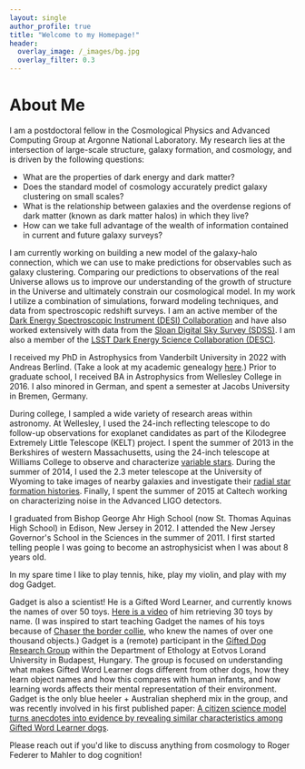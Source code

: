 ```yaml
---
layout: single
author_profile: true
title: "Welcome to my Homepage!"
header:
  overlay_image: /_images/bg.jpg
  overlay_filter: 0.3
---
```


# About Me

I am a postdoctoral fellow in the Cosmological Physics and Advanced Computing Group at Argonne National Laboratory. My research lies at the intersection of large-scale structure, galaxy formation, and cosmology, and is driven by the following questions:

* What are the properties of dark energy and dark matter?
* Does the standard model of cosmology accurately predict galaxy clustering on small scales?
* What is the relationship between galaxies and the overdense regions of dark matter (known as dark matter halos) in which they live?
* How can we take full advantage of the wealth of information contained in current and future galaxy surveys?

I am currently working on building a new model of the galaxy-halo connection, which we can use to make predictions for observables such as galaxy clustering. Comparing our predictions to observations of the real Universe allows us to improve our understanding of the growth of structure in the Universe and ultimately constrain our cosmological model. In my work I utilize a combination of simulations, forward modeling techniques, and data from spectroscopic redshift surveys. I am an active member of the [Dark Energy Spectroscopic Instrument (DESI) Collaboration](https://www.desi.lbl.gov/) and have also worked extensively with data from the [Sloan Digital Sky Survey (SDSS)](https://www.sdss.org/). I am also a member of the [LSST Dark Energy Science Collaboration (DESC)](https://lsstdesc.org/). 

I received my PhD in Astrophysics from Vanderbilt University in 2022 with Andreas Berlind. (Take a look at my academic genealogy [here](https://academictree.org/physics/tree.php?pid=859400&pnodecount=6&cnodecount=4&fontsize=1).) Prior to graduate school, I received BA in Astrophysics from Wellesley College in 2016. I also minored in German, and spent a semester at Jacobs University in Bremen, Germany.

During college, I sampled a wide variety of research areas within astronomy. At Wellesley, I used the 24-inch reflecting telescope to do follow-up observations for exoplanet candidates as part of the Kilodegree Extremely Little Telescope (KELT) project. I spent the summer of 2013 in the Berkshires of western Massachusetts, using the 24-inch telescope at Williams College to observe and characterize [variable stars](https://ui.adsabs.harvard.edu/abs/2014JAVSO..42..154S/abstract). During the summer of 2014, I used the 2.3 meter telescope at the University of Wyoming to take images of nearby galaxies and investigate their [radial star formation histories](https://ui.adsabs.harvard.edu/abs/2016AJ....151....4D/abstract). Finally, I spent the summer of 2015 at Caltech working on characterizing noise in the Advanced LIGO detectors.

I graduated from Bishop George Ahr High School (now St. Thomas Aquinas High School) in Edison, New Jersey in 2012. I attended the New Jersey Governor's School in the Sciences in the summer of 2011. I first started telling people I was going to become an astrophysicist when I was about 8 years old.

In my spare time I like to play tennis, hike, play my violin, and play with my dog Gadget.

Gadget is also a scientist! He is a Gifted Word Learner, and currently knows the names of over 50 toys. [Here is a video](https://www.youtube.com/watch?v=VS2a_IYulLY) of him retrieving 30 toys by name. (I was inspired to start teaching Gadget the names of his toys because of [Chaser the border collie](https://www.youtube.com/watch?v=omaHv5sxiFI), who knew the names of over one thousand objects.) Gadget is a (remote) participant in the [Gifted Dog Research Group](https://ethology.elte.hu/en/content/the-gifted-dog-research-group.t.35023) within the Department of Ethology at Eotvos Lorand University in Budapest, Hungary. The group is focused on understanding what makes Gifted Word Learner dogs different from other dogs, how they learn object names and how this compares with human infants, and how learning words affects their mental representation of their environment. Gadget is the only blue heeler + Australian shepherd mix in the group, and was recently involved in his first published paper: [A citizen science model turns anecdotes into evidence by revealing similar characteristics among Gifted Word Learner dogs](https://www.nature.com/articles/s41598-023-47864-5).

Please reach out if you'd like to discuss anything from cosmology to Roger Federer to Mahler to dog cognition!

